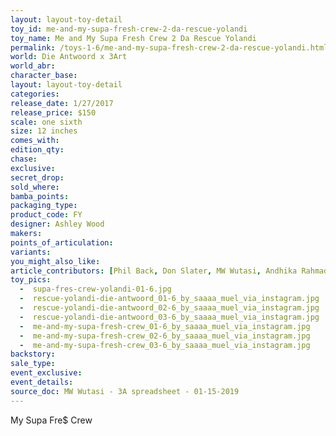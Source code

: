 ```yaml
---
layout: layout-toy-detail 
toy_id: me-and-my-supa-fresh-crew-2-da-rescue-yolandi
toy_name: Me and My Supa Fresh Crew 2 Da Rescue Yolandi
permalink: /toys-1-6/me-and-my-supa-fresh-crew-2-da-rescue-yolandi.html
world: Die Antwoord x 3Art
world_abr: 
character_base: 
layout: layout-toy-detail
categories: 
release_date: 1/27/2017
release_price: $150 
scale: one sixth
size: 12 inches
comes_with: 
edition_qty: 
chase: 
exclusive: 
secret_drop: 
sold_where: 
bamba_points: 
packaging_type: 
product_code: FY
designer: Ashley Wood
makers: 
points_of_articulation: 
variants: 
you_might_also_like: 
article_contributors: [Phil Back, Don Slater, MW Wutasi, Andhika Rahmaditya, saaaa_muel]
toy_pics: 
  -  supa-fres-crew-yolandi-01-6.jpg
  -  rescue-yolandi-die-antwoord_01-6_by_saaaa_muel_via_instagram.jpg
  -  rescue-yolandi-die-antwoord_02-6_by_saaaa_muel_via_instagram.jpg
  -  rescue-yolandi-die-antwoord_03-6_by_saaaa_muel_via_instagram.jpg
  -  me-and-my-supa-fresh-crew_01-6_by_saaaa_muel_via_instagram.jpg
  -  me-and-my-supa-fresh-crew_02-6_by_saaaa_muel_via_instagram.jpg
  -  me-and-my-supa-fresh-crew_03-6_by_saaaa_muel_via_instagram.jpg
backstory: 
sale_type: 
event_exclusive: 
event_details: 
source_doc: MW Wutasi - 3A spreadsheet - 01-15-2019
---
```

My Supa Fre$ Crew